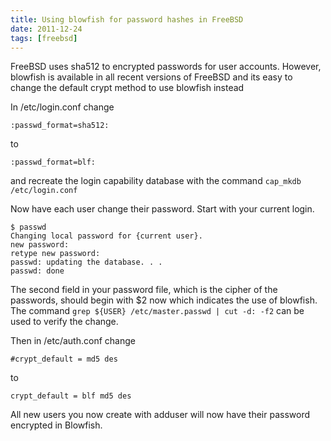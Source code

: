 ```yaml
---
title: Using blowfish for password hashes in FreeBSD
date: 2011-12-24
tags: [freebsd]
---
```

FreeBSD uses sha512 to encrypted passwords for user accounts.
However, blowfish is available in all recent versions of FreeBSD
and its easy to change the default crypt method to use blowfish instead

In /etc/login.conf change

	:passwd_format=sha512:

to

	:passwd_format=blf:

and recreate the login capability database with the command `cap_mkdb /etc/login.conf`

Now have each user change their password. Start with your current login.

	$ passwd
	Changing local password for {current user}.
	new password:
	retype new password:
	passwd: updating the database. . .
	passwd: done

The second field in your password file, which is the cipher of the
passwords, should begin with $2 now which indicates the use of
blowfish. The command `grep ${USER} /etc/master.passwd | cut -d: -f2`
can be used to verify the change.

Then in /etc/auth.conf change

	#crypt_default = md5 des

to

	crypt_default = blf md5 des

All new users you now create with adduser will now have their password
encrypted in Blowfish.
